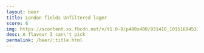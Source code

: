 ```yaml
---
layout: beer
title: London fields Unfiltered lager
score: 6
img: https://scontent.xx.fbcdn.net/v/t1.0-0/p480x480/931410_10151694532138745_1297410335_n.jpg?oh=b687d92a70ef2c3bed75e953ff0ca624&oe=58C53C76
desc: A flavour I can\'t pick
permalink: /beer/:title.html
---
```

